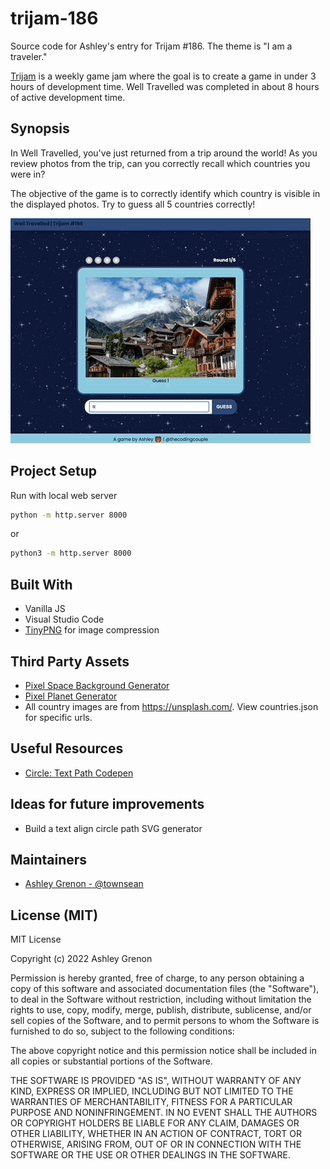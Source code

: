 # trijam-186
Source code for Ashley's entry for Trijam #186. The theme is "I am a traveler."

[Trijam](https://itch.io/jam/trijam-186) is a weekly game jam where the goal is to create a game in under 3 hours of development time. Well Travelled was completed in about 8 hours of active development time.

## Synopsis

In Well Travelled, you've just returned from a trip around the world! As you review photos from the trip, can you correctly recall which countries you were in?

The objective of the game is to correctly identify which country is visible in the displayed photos. Try to guess all 5 countries correctly!

![Well Travelled Gameplay](assets/well-travelled.gif)

## Project Setup

Run with local web server

```bash
python -m http.server 8000
```

or

```bash
python3 -m http.server 8000
```

## Built With

* Vanilla JS
* Visual Studio Code
* [TinyPNG](https://tinypng.com/) for image compression

## Third Party Assets

* [Pixel Space Background Generator](https://deep-fold.itch.io/space-background-generator)
* [Pixel Planet Generator](https://deep-fold.itch.io/pixel-planet-generator) 
* All country images are from https://unsplash.com/. View countries.json for specific urls. 

## Useful Resources

* [Circle: Text Path Codepen](https://codepen.io/tylersticka/pen/ExxjyxO)

## Ideas for future improvements

* Build a text align circle path SVG generator

## Maintainers

* [Ashley Grenon - @townsean](https://github.com/townsean)

## License (MIT)

MIT License

Copyright (c) 2022 Ashley Grenon

Permission is hereby granted, free of charge, to any person obtaining a copy
of this software and associated documentation files (the "Software"), to deal
in the Software without restriction, including without limitation the rights
to use, copy, modify, merge, publish, distribute, sublicense, and/or sell
copies of the Software, and to permit persons to whom the Software is
furnished to do so, subject to the following conditions:

The above copyright notice and this permission notice shall be included in all
copies or substantial portions of the Software.

THE SOFTWARE IS PROVIDED "AS IS", WITHOUT WARRANTY OF ANY KIND, EXPRESS OR
IMPLIED, INCLUDING BUT NOT LIMITED TO THE WARRANTIES OF MERCHANTABILITY,
FITNESS FOR A PARTICULAR PURPOSE AND NONINFRINGEMENT. IN NO EVENT SHALL THE
AUTHORS OR COPYRIGHT HOLDERS BE LIABLE FOR ANY CLAIM, DAMAGES OR OTHER
LIABILITY, WHETHER IN AN ACTION OF CONTRACT, TORT OR OTHERWISE, ARISING FROM,
OUT OF OR IN CONNECTION WITH THE SOFTWARE OR THE USE OR OTHER DEALINGS IN THE
SOFTWARE.
